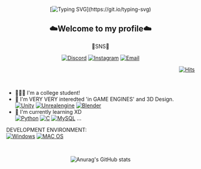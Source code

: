<div align="center">

[![Typing SVG](https://readme-typing-svg.demolab.com?font=Pacifico&size=35&duration=2800&pause=1000&color=6667AB&center=true&multiline=true&repeat=false&random=false&width=435&lines=Hi%2C+I'm+Jiheon!)](https://git.io/typing-svg)

## ☁️Welcome to my profile☁️

💌SNS💌

[![Discord](https://img.shields.io/badge/Discord-7289DA?style=flat&logo=discord&logoColor=white)](https://discord.gg/d2q9jrhtBk)
[![Instagram](https://img.shields.io/badge/Instagram-E4405F?style=flat&logo=instagram&logoColor=white)](https://www.instagram.com/uzi._.h)
[![Email](https://img.shields.io/badge/Email-D14836?style=flat&logo=gmail&logoColor=white)](mailto:luv.wlgjs@gmail.com)

</div>

<div align="right">
  
[![Hits](https://hits.seeyoufarm.com/api/count/incr/badge.svg?url=https%3A%2F%2Fgithub.com%2Fuzih05%2F&count_bg=%236667AB&title_bg=%23555555&icon=github.svg&icon_color=%23FFFFFF&title=GitHub&edge_flat=false)](https://hits.seeyoufarm.com)
 
<br>
</div>

- 🧑🏻‍🎓 I'm a college student!<br/>
- 🔭 I'm VERY VERY interedted 'in GAME ENGINES' and 3D Design.<br/>[![Unity](https://img.shields.io/badge/Unity-100000?style=for-the-badge&logo=unity&logoColor=white)](https://www.unity.com)
[![Unrealengine](https://img.shields.io/badge/unrealengine-%23313131.svg?style=for-the-badge&logo=unrealengine&logoColor=white)](https://www.unrealengine.com/ko)
[![Blender](https://img.shields.io/badge/blender-%23F5792A.svg?style=for-the-badge&logo=blender&logoColor=white)](https://www.blender.org)<br/> 
- 🌱 I'm currently learning XD<br/>
[![Python](https://img.shields.io/badge/Python-3776AB?style=for-the-badge&logo=python&logoColor=white)](https://www.python.org)
[![C](https://img.shields.io/badge/C-00599C?style=for-the-badge&logo=c&logoColor=white)](https://en.cppreference.com/w/)
[![MySQL](https://img.shields.io/badge/MySQL-00000F?style=for-the-badge&logo=mysql&logoColor=white)](https://www.mysql.com) ...<br/>

DEVELOPMENT ENVIRONMENT:<br/>
[![Windows](https://img.shields.io/badge/Windows-0078D6?style=for-the-badge&logo=windows&logoColor=white)](https://www.microsoft.com/)
[![MAC OS](https://img.shields.io/badge/mac%20os-000000?style=for-the-badge&logo=apple&logoColor=white)](https://www.apple.com)

<div align="center">
  <br>

  ![Anurag's GitHub stats](https://github-readme-stats.vercel.app/api?username=uzih05&show_icons=true&theme=discord_old_blurple)
  
</div>

